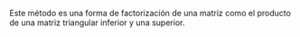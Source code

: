 Este método es una forma de factorización de una matriz como el producto de una matriz triangular inferior y una superior.
